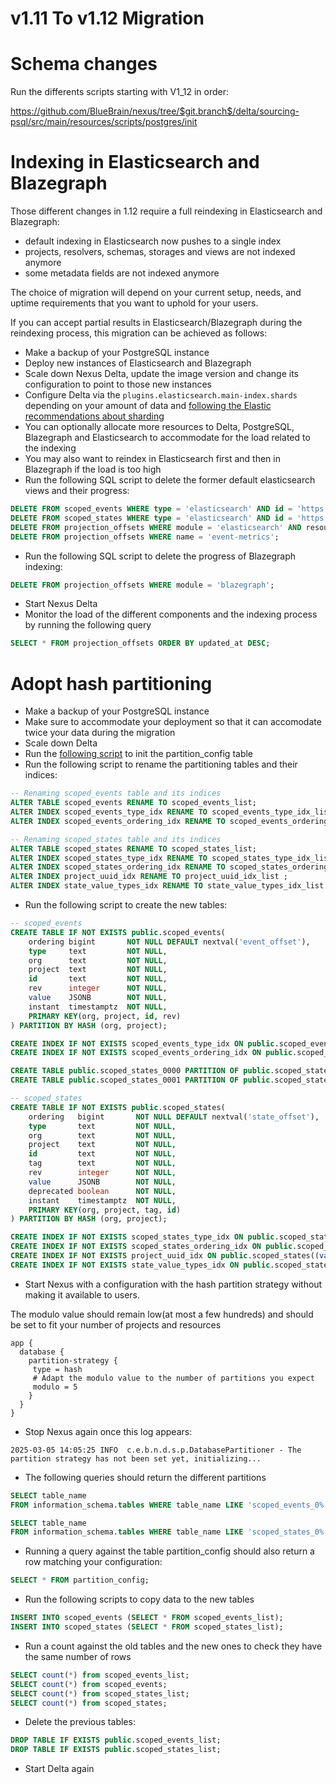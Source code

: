 # v1.11 To v1.12 Migration

# Schema changes
Run the differents scripts starting with V1_12 in order:

https://github.com/BlueBrain/nexus/tree/$git.branch$/delta/sourcing-psql/src/main/resources/scripts/postgres/init

# Indexing in Elasticsearch and Blazegraph

Those different changes in 1.12 require a full reindexing in Elasticsearch and Blazegraph:

* default indexing in Elasticsearch now pushes to a single index
* projects, resolvers, schemas, storages and views are not indexed anymore
* some metadata fields are not indexed anymore

The choice of migration will depend on your current setup, needs, and uptime requirements that you want to uphold for
your users.

If you can accept partial results in Elasticsearch/Blazegraph during the reindexing process, this migration can be achieved as follows:

* Make a backup of your PostgreSQL instance
* Deploy new instances of Elasticsearch and Blazegraph
* Scale down Nexus Delta, update the image version and change its configuration to point to those new instances
* Configure Delta via the `plugins.elasticsearch.main-index.shards` depending on your amount of data 
and [following the Elastic recommendations about sharding](https://www.elastic.co/guide/en/elasticsearch/reference/current/size-your-shards.html)
* You can optionally allocate more resources to Delta, PostgreSQL, Blazegraph and Elasticsearch to accommodate for the load related to the indexing
* You may also want to reindex in Elasticsearch first and then in Blazegraph if the load is too high
* Run the following SQL script to delete the former default elasticsearch views and their progress:

```sql
DELETE FROM scoped_events WHERE type = 'elasticsearch' AND id = 'https://bluebrain.github.io/nexus/vocabulary/defaultElasticSearchIndex';
DELETE FROM scoped_states WHERE type = 'elasticsearch' AND id = 'https://bluebrain.github.io/nexus/vocabulary/defaultElasticSearchIndex';
DELETE FROM projection_offsets WHERE module = 'elasticsearch' AND resource_id = 'https://bluebrain.github.io/nexus/vocabulary/defaultElasticSearchIndex';
DELETE FROM projection_offsets WHERE name = 'event-metrics';
```
* Run the following SQL script to delete the progress of Blazegraph indexing:

```sql
DELETE FROM projection_offsets WHERE module = 'blazegraph';
```
* Start Nexus Delta 
* Monitor the load of the different components and the indexing process by running the following query

```sql
SELECT * FROM projection_offsets ORDER BY updated_at DESC;
```

# Adopt hash partitioning

* Make a backup of your PostgreSQL instance
* Make sure to accommodate your deployment so that it can accomodate twice your data during the migration
* Scale down Delta
* Run the [following script](https://github.com/BlueBrain/nexus/blob/$git.branch$/delta/sourcing-psql/src/main/resources/scripts/postgres/init/common/V1_12_M02__partition_config.ddl) to init the partition_config table
* Run the following script to rename the partitioning tables and their indices:

```sql
-- Renaming scoped_events table and its indices
ALTER TABLE scoped_events RENAME TO scoped_events_list;
ALTER INDEX scoped_events_type_idx RENAME TO scoped_events_type_idx_list ;
ALTER INDEX scoped_events_ordering_idx RENAME TO scoped_events_ordering_idx_list ;

-- Renaming scoped_states table and its indices
ALTER TABLE scoped_states RENAME TO scoped_states_list;
ALTER INDEX scoped_states_type_idx RENAME TO scoped_states_type_idx_list ;
ALTER INDEX scoped_states_ordering_idx RENAME TO scoped_states_ordering_idx_list ;
ALTER INDEX project_uuid_idx RENAME TO project_uuid_idx_list ;
ALTER INDEX state_value_types_idx RENAME TO state_value_types_idx_list ;
```
* Run the following script to create the new tables:

```sql
-- scoped_events
CREATE TABLE IF NOT EXISTS public.scoped_events(
    ordering bigint       NOT NULL DEFAULT nextval('event_offset'),
    type     text         NOT NULL,
    org      text         NOT NULL,
    project  text         NOT NULL,
    id       text         NOT NULL,
    rev      integer      NOT NULL,
    value    JSONB        NOT NULL,
    instant  timestamptz  NOT NULL,
    PRIMARY KEY(org, project, id, rev)
) PARTITION BY HASH (org, project);

CREATE INDEX IF NOT EXISTS scoped_events_type_idx ON public.scoped_events(type);
CREATE INDEX IF NOT EXISTS scoped_events_ordering_idx ON public.scoped_events (ordering);

CREATE TABLE public.scoped_states_0000 PARTITION OF public.scoped_states FOR VALUES WITH (MODULUS 2, REMAINDER 0);
CREATE TABLE public.scoped_states_0001 PARTITION OF public.scoped_states FOR VALUES WITH (MODULUS 2, REMAINDER 1);

-- scoped_states
CREATE TABLE IF NOT EXISTS public.scoped_states(
    ordering   bigint       NOT NULL DEFAULT nextval('state_offset'),
    type       text         NOT NULL,
    org        text         NOT NULL,
    project    text         NOT NULL,
    id         text         NOT NULL,
    tag        text         NOT NULL,
    rev        integer      NOT NULL,
    value      JSONB        NOT NULL,
    deprecated boolean      NOT NULL,
    instant    timestamptz  NOT NULL,
    PRIMARY KEY(org, project, tag, id)
) PARTITION BY HASH (org, project);

CREATE INDEX IF NOT EXISTS scoped_states_type_idx ON public.scoped_states(type);
CREATE INDEX IF NOT EXISTS scoped_states_ordering_idx ON public.scoped_states (ordering);
CREATE INDEX IF NOT EXISTS project_uuid_idx ON public.scoped_states((value->>'uuid')) WHERE type = 'project';
CREATE INDEX IF NOT EXISTS state_value_types_idx ON public.scoped_states USING GIN ((value->'types'));
```
* Start Nexus with a configuration with the hash partition strategy without making it available to users.

The modulo value should remain low(at most a few hundreds) and should be set to fit your number of projects and resources

```hocon
app {
  database {
    partition-strategy {
     type = hash
     # Adapt the modulo value to the number of partitions you expect
     modulo = 5
    }
  }
}  
```
* Stop Nexus again once this log appears:

```
2025-03-05 14:05:25 INFO  c.e.b.n.d.s.p.DatabasePartitioner - The partition strategy has not been set yet, initializing...
```
* The following queries should return the different partitions

```sql
SELECT table_name 
FROM information_schema.tables WHERE table_name LIKE 'scoped_events_0%';
```

```sql
SELECT table_name 
FROM information_schema.tables WHERE table_name LIKE 'scoped_states_0%';
```
* Running a query against the table partition_config should also return a row matching your configuration:

```sql
SELECT * FROM partition_config;
```
* Run the following scripts to copy data to the new tables

```sql
INSERT INTO scoped_events (SELECT * FROM scoped_events_list);
INSERT INTO scoped_states (SELECT * FROM scoped_states_list);
```
* Run a count against the old tables and the new ones to check they have the same number of rows

```sql
SELECT count(*) from scoped_events_list;
SELECT count(*) from scoped_events;
SELECT count(*) from scoped_states_list;
SELECT count(*) from scoped_states;
```
* Delete the previous tables:

```sql
DROP TABLE IF EXISTS public.scoped_events_list;
DROP TABLE IF EXISTS public.scoped_states_list;
```
* Start Delta again